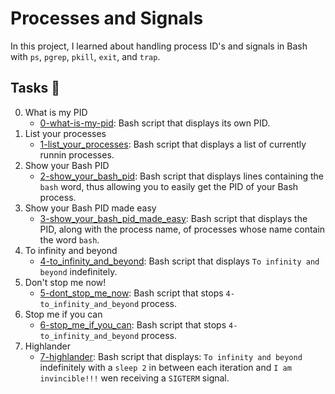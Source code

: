 # Processes and Signals

In this project, I learned about handling process ID's and signals in Bash with `ps`, `pgrep`, `pkill`, `exit`, and `trap`.

## Tasks :page_with_curl:
0. What is my PID
	- [0-what-is-my-pid](https://github.com/SamuelIbanga5/alx-system_engineering-devops/blob/master/0x05-processes_and_signals/0-what-is-my-pid): Bash script that displays its own PID.
1. List your processes
	- [1-list_your_processes](https://github.com/SamuelIbanga5/alx-system_engineering-devops/blob/master/0x05-processes_and_signals/1-list_your_processes): Bash script that displays a list of currently runnin processes.
2. Show your Bash PID
	- [2-show_your_bash_pid](https://github.com/SamuelIbanga5/alx-system_engineering-devops/blob/master/0x05-processes_and_signals/2-show_your_bash_pid): Bash script that displays lines containing the `bash` word, thus allowing you to easily get the PID of your Bash process.
3. Show your Bash PID made easy
	- [3-show_your_bash_pid_made_easy](https://github.com/SamuelIbanga5/alx-system_engineering-devops/blob/master/0x05-processes_and_signals/3-show_your_bash_pid_made_easy): Bash script that displays the PID, along with the process name, of processes whose name contain the word `bash`.
4. To infinity and beyond
	- [4-to_infinity_and_beyond](https://github.com/SamuelIbanga5/alx-system_engineering-devops/blob/master/0x05-processes_and_signals/4-to_infinity_and_beyond): Bash script that displays `To infinity and beyond` indefinitely.
5. Don't stop me now!
	- [5-dont_stop_me_now](https://github.com/SamuelIbanga5/alx-system_engineering-devops/blob/master/0x05-processes_and_signals/5-dont_stop_me_now): Bash script that stops `4-to_infinity_and_beyond` process.
6. Stop me if you can
	- [6-stop_me_if_you_can](https://github.com/SamuelIbanga5/alx-system_engineering-devops/blob/master/0x05-processes_and_signals/6-stop_me_if_you_can): Bash script that stops `4-to_infinity_and_beyond` process.
7. Highlander
	- [7-highlander](): Bash script that displays: `To infinity and beyond` indefinitely with a `sleep 2` in between each iteration and `I am invincible!!!` wen receiving a `SIGTERM` signal.


